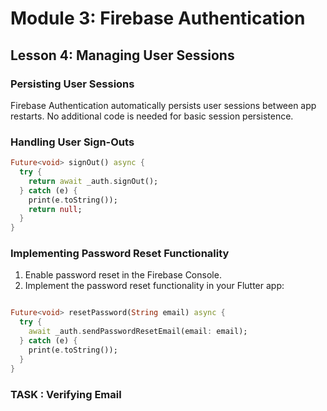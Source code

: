 
# Module 3: Firebase Authentication

## Lesson 4: Managing User Sessions

### Persisting User Sessions

Firebase Authentication automatically persists user sessions between app restarts. No additional code is needed for basic session persistence.

### Handling User Sign-Outs

```dart
Future<void> signOut() async {
  try {
    return await _auth.signOut();
  } catch (e) {
    print(e.toString());
    return null;
  }
}
```

### Implementing Password Reset Functionality

1. Enable password reset in the Firebase Console.
2. Implement the password reset functionality in your Flutter app:

```dart

Future<void> resetPassword(String email) async {
  try {
    await _auth.sendPasswordResetEmail(email: email);
  } catch (e) {
    print(e.toString());
  }
}
```

### TASK : Verifying Email
